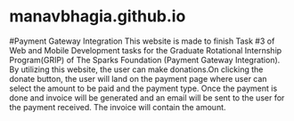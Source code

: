 # manavbhagia.github.io
#Payment Gateway Integration
This website is made to finish Task #3 of Web and Mobile Development tasks for the Graduate Rotational Internship Program(GRIP) of The Sparks Foundation (Payment Gateway Integration). By utilizing this website, the user can make donations.On clicking the donate button, the user will land on the payment page where user can select the amount to be paid and the payment type. Once the payment is done and invoice will be generated and an email will be sent to the user for the payment received. The invoice will contain the amount.
